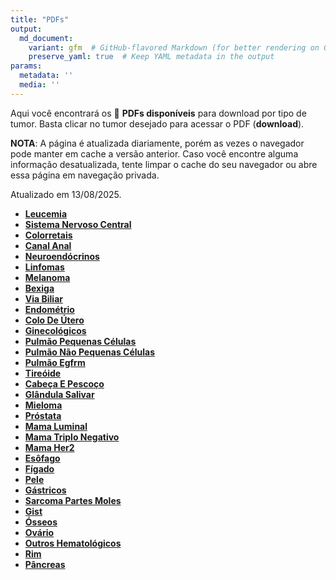 ```yaml
---
title: "PDFs"
output: 
  md_document:
    variant: gfm  # GitHub-flavored Markdown (for better rendering on GitHub)
    preserve_yaml: true  # Keep YAML metadata in the output
params:
  metadata: ''
  media: ''
---
```


<script async src="https://scripts.simpleanalyticscdn.com/latest.js"></script>

Aqui você encontrará os 📝 **PDFs disponíveis** para download por tipo
de tumor. Basta clicar no tumor desejado para acessar o PDF
(**download**).

**NOTA**: A página é atualizada diariamente, porém as vezes o navegador
pode manter em cache a versão anterior. Caso você encontre alguma
informação desatualizada, tente limpar o cache do seu navegador ou abre
essa página em navegação privada.

Atualizado em 13/08/2025.

- [**Leucemia**](https://coeoralmeds-e768.restdb.io/media/689c214cf63b80480023ff01?download=true)
- [**Sistema Nervoso
  Central**](https://coeoralmeds-e768.restdb.io/media/689c214df63b80480023ff04?download=true)
- [**Colorretais**](https://coeoralmeds-e768.restdb.io/media/689c214ff63b80480023ff0a?download=true)
- [**Canal
  Anal**](https://coeoralmeds-e768.restdb.io/media/689c2150f63b80480023ff0b?download=true)
- [**Neuroendócrinos**](https://coeoralmeds-e768.restdb.io/media/689c2152f63b80480023ff0d?download=true)
- [**Linfomas**](https://coeoralmeds-e768.restdb.io/media/689c2153f63b80480023ff0f?download=true)
- [**Melanoma**](https://coeoralmeds-e768.restdb.io/media/689c2154f63b80480023ff11?download=true)
- [**Bexiga**](https://coeoralmeds-e768.restdb.io/media/689c2155f63b80480023ff13?download=true)
- [**Via
  Biliar**](https://coeoralmeds-e768.restdb.io/media/689c2157f63b80480023ff16?download=true)
- [**Endométrio**](https://coeoralmeds-e768.restdb.io/media/689c2158f63b80480023ff18?download=true)
- [**Colo De
  Útero**](https://coeoralmeds-e768.restdb.io/media/689c2159f63b80480023ff19?download=true)
- [**Ginecológicos**](https://coeoralmeds-e768.restdb.io/media/689c215af63b80480023ff1b?download=true)
- [**Pulmão Pequenas
  Células**](https://coeoralmeds-e768.restdb.io/media/689c215bf63b80480023ff1d?download=true)
- [**Pulmão Não Pequenas
  Células**](https://coeoralmeds-e768.restdb.io/media/689c215df63b80480023ff20?download=true)
- [**Pulmão
  Egfrm**](https://coeoralmeds-e768.restdb.io/media/689c215ef63b80480023ff22?download=true)
- [**Tireóide**](https://coeoralmeds-e768.restdb.io/media/689c2161f63b80480023ff26?download=true)
- [**Cabeça E
  Pescoço**](https://coeoralmeds-e768.restdb.io/media/689c2162f63b80480023ff27?download=true)
- [**Glândula
  Salivar**](https://coeoralmeds-e768.restdb.io/media/689c2163f63b80480023ff29?download=true)
- [**Mieloma**](https://coeoralmeds-e768.restdb.io/media/689c2164f63b80480023ff2b?download=true)
- [**Próstata**](https://coeoralmeds-e768.restdb.io/media/689c2165f63b80480023ff2d?download=true)
- [**Mama
  Luminal**](https://coeoralmeds-e768.restdb.io/media/689c2167f63b80480023ff31?download=true)
- [**Mama Triplo
  Negativo**](https://coeoralmeds-e768.restdb.io/media/689c2168f63b80480023ff33?download=true)
- [**Mama
  Her2**](https://coeoralmeds-e768.restdb.io/media/689c216af63b80480023ff35?download=true)
- [**Esôfago**](https://coeoralmeds-e768.restdb.io/media/689c216bf63b80480023ff37?download=true)
- [**Fígado**](https://coeoralmeds-e768.restdb.io/media/689c216cf63b80480023ff3a?download=true)
- [**Pele**](https://coeoralmeds-e768.restdb.io/media/689c216df63b80480023ff3c?download=true)
- [**Gástricos**](https://coeoralmeds-e768.restdb.io/media/689c216ff63b80480023ff3d?download=true)
- [**Sarcoma Partes
  Moles**](https://coeoralmeds-e768.restdb.io/media/689c2170f63b80480023ff43?download=true)
- [**Gist**](https://coeoralmeds-e768.restdb.io/media/689c2171f63b80480023ff45?download=true)
- [**Ósseos**](https://coeoralmeds-e768.restdb.io/media/689c2172f63b80480023ff47?download=true)
- [**Ovário**](https://coeoralmeds-e768.restdb.io/media/689c2174f63b80480023ff4a?download=true)
- [**Outros
  Hematológicos**](https://coeoralmeds-e768.restdb.io/media/689c2175f63b80480023ff4b?download=true)
- [**Rim**](https://coeoralmeds-e768.restdb.io/media/689c2176f63b80480023ff4d?download=true)
- [**Pâncreas**](https://coeoralmeds-e768.restdb.io/media/689c2177f63b80480023ff4f?download=true)
